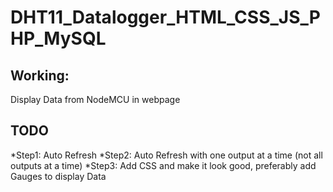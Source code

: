 # DHT11_Datalogger_HTML_CSS_JS_PHP_MySQL

## Working:
Display Data from NodeMCU in webpage

## TODO

*Step1: Auto Refresh
*Step2: Auto Refresh with one output at a time (not all outputs at a time)
*Step3: Add CSS and make it look good, preferably add Gauges to display Data

 
